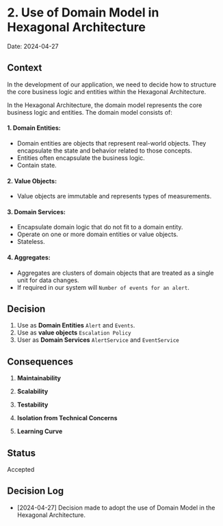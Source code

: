 # 2. Use of Domain Model in Hexagonal Architecture

Date: 2024-04-27

## Context

In the development of our application, we need to decide how to structure the core business logic and entities within
the Hexagonal Architecture.

In the Hexagonal Architecture, the domain model represents the core business logic and entities. The domain model
consists of:

#### 1. Domain Entities:

- Domain entities are objects that represent real-world objects. They encapsulate the state and behavior related to
  those concepts.
- Entities often encapsulate the business logic.
- Contain state.

#### 2. Value Objects:

- Value objects are immutable and represents types of measurements.

#### 3. Domain Services:

- Encapsulate domain logic that do not fit to a domain entity.
- Operate on one or more domain entities or value objects.
- Stateless.

#### 4. Aggregates:

- Aggregates are clusters of domain objects that are treated as a single unit for data changes.
- If required in our system will `Number of events for an alert`.

## Decision

1. Use as __Domain Entities__ `Alert` and `Events`.
2. Use as __value objects__ `Escalation Policy`
3. User as __Domain Services__ `AlertService` and `EventService`

## Consequences

1. **Maintainability**

2. **Scalability**

3. **Testability**

4. **Isolation from Technical Concerns**

5. **Learning Curve**

## Status

Accepted

## Decision Log

- [2024-04-27] Decision made to adopt the use of Domain Model in the Hexagonal Architecture.
